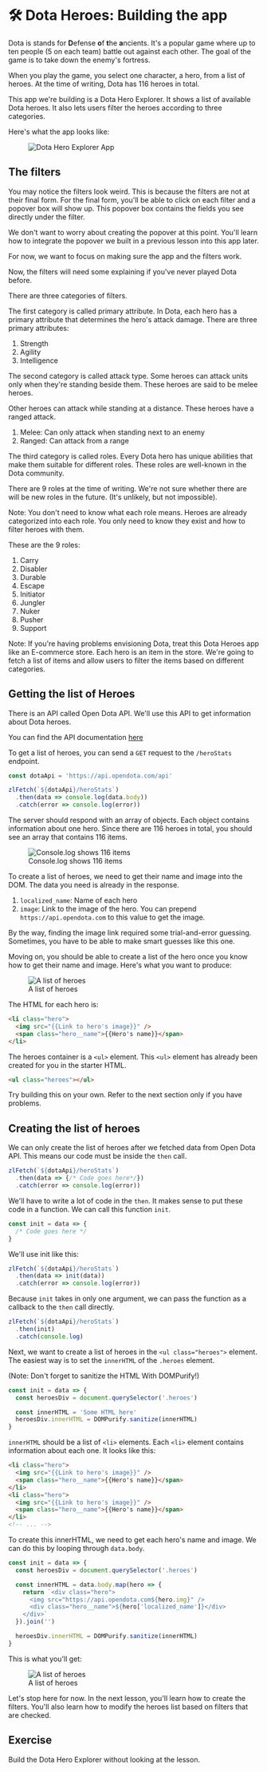 # 🛠️ Dota Heroes: Building the app

Dota is stands for **D**efense **o**f **t**he **a**ncients. It's a popular game where up to ten people (5 on each team) battle out against each other. The goal of the game is to take down the enemy's fortress.

When you play the game, you select one character, a hero, from a list of heroes. At the time of writing, Dota has 116 heroes in total.

This app we're building is a Dota Hero Explorer. It shows a list of available Dota heroes. It also lets users filter the heroes according to three categories.

Here's what the app looks like:

<figure>
  <img src="../../images/components/dota/basic/dota.png" alt="Dota Hero Explorer App">
</figure>

## The filters

You may notice the filters look weird. This is because the filters are not at their final form. For the final form, you'll be able to click on each filter and a popover box will show up. This popover box contains the fields you see directly under the filter.

We don't want to worry about creating the popover at this point. You'll learn how to integrate the popover we built in a previous lesson into this app later.

For now, we want to focus on making sure the app and the filters work.

Now, the filters will need some explaining if you've never played Dota before.

There are three categories of filters.

The first category is called primary attribute. In Dota, each hero has a primary attribute that determines the hero's attack damage. There are three primary attributes:

1. Strength
2. Agility
3. Intelligence

The second category is called attack type. Some heroes can attack units only when they're standing beside them. These heroes are said to be melee heroes.

Other heroes can attack while standing at a distance. These heroes have a ranged attack.

1. Melee: Can only attack when standing next to an enemy
2. Ranged: Can attack from a range

The third category is called roles. Every Dota hero has unique abilities that make them suitable for different roles. These roles are well-known in the Dota community.

There are 9 roles at the time of writing. We're not sure whether there are will be new roles in the future. (It's unlikely, but not impossible).

Note: You don't need to know what each role means. Heroes are already categorized into each role. You only need to know they exist and how to filter heroes with them.

These are the 9 roles:

1. Carry
2. Disabler
3. Durable
4. Escape
5. Initiator
6. Jungler
7. Nuker
8. Pusher
9. Support

Note: If you're having problems envisioning Dota, treat this Dota Heroes app like an E-commerce store. Each hero is an item in the store. We're going to fetch a list of items and allow users to filter the items based on different categories.

## Getting the list of Heroes

There is an API called Open Dota API. We'll use this API to get information about Dota heroes.

You can find the API documentation [here][1]

To get a list of heroes, you can send a `GET` request to the `/heroStats` endpoint.

```js
const dotaApi = 'https://api.opendota.com/api'

zlFetch(`${dotaApi}/heroStats`)
  .then(data => console.log(data.body))
  .catch(error => console.log(error))
```

The server should respond with an array of objects. Each object contains information about one hero. Since there are 116 heroes in total, you should see an array that contains 116 items.

<figure>
  <img src="../../images/components/dota/basic/heroes-log.png" alt="Console.log shows 116 items">
  <figcaption aria-hidden>Console.log shows 116 items</figcaption>
</figure>

To create a list of heroes, we need to get their name and image into the DOM. The data you need is already in the response.

1. `localized_name`: Name of each hero
2. `image`: Link to the image of the hero. You can prepend `https://api.opendota.com` to this value to get the image.

By the way, finding the image link required some trial-and-error guessing. Sometimes, you have to be able to make smart guesses like this one.

Moving on, you should be able to create a list of the hero once you know how to get their name and image. Here's what you want to produce:

<figure>
  <img src="../../images/components/dota/basic/heroes-list.png" alt="A list of heroes">
  <figcaption aria-hidden>A list of heroes</figcaption>
</figure>

The HTML for each hero is:

```html
<li class="hero">
  <img src="{{Link to hero's image}}" />
  <span class="hero__name">{{Hero's name}}</span>
</li>
```

The heroes container is a `<ul>` element. This `<ul>` element has already been created for you in the starter HTML.

```html
<ul class="heroes"></ul>
```

Try building this on your own. Refer to the next section only if you have problems.

## Creating the list of heroes

We can only create the list of heroes after we fetched data from Open Dota API. This means our code must be inside the `then` call.

```js
zlFetch(`${dotaApi}/heroStats`)
  .then(data => {/* Code goes here*/})
  .catch(error => console.log(error))
```

We'll have to write a lot of code in the `then`. It makes sense to put these code in a function. We can call this function `init`.

```js
const init = data => {
  /* Code goes here */
}
```

We'll use init like this:

```js
zlFetch(`${dotaApi}/heroStats`)
  .then(data => init(data))
  .catch(error => console.log(error))
```

Because `init` takes in only one argument, we can pass the function as a callback to the `then` call directly.

```js
zlFetch(`${dotaApi}/heroStats`)
  .then(init)
  .catch(console.log)
```

Next, we want to create a list of heroes in the `<ul class="heroes">` element. The easiest way is to set the `innerHTML` of the `.heroes` element.

(Note: Don't forget to sanitize the HTML With DOMPurify!)

```js
const init = data => {
  const heroesDiv = document.querySelector('.heroes')

  const innerHTML = 'Some HTML here'
  heroesDiv.innerHTML = DOMPurify.sanitize(innerHTML)
}
```

`innerHTML` should be a list of `<li>` elements. Each `<li>` element contains information about each one. It looks like this:

```html
<li class="hero">
  <img src="{{Link to hero's image}}" />
  <span class="hero__name">{{Hero's name}}</span>
</li>
<li class="hero">
  <img src="{{Link to hero's image}}" />
  <span class="hero__name">{{Hero's name}}</span>
</li>
<!-- ... -->
```

To create this innerHTML, we need to get each hero's name and image. We can do this by looping through `data.body`.

```js
const init = data => {
  const heroesDiv = document.querySelector('.heroes')

  const innerHTML = data.body.map(hero => {
	return `<div class="hero">
	  <img src="https://api.opendota.com${hero.img}" />
	  <div class="hero__name">${hero['localized_name']}</div>
	</div>`
  }).join('')

  heroesDiv.innerHTML = DOMPurify.sanitize(innerHTML)
}
```

This is what you'll get:

<figure>
  <img src="../../images/components/dota/basic/heroes-list.png" alt="A list of heroes">
  <figcaption aria-hidden>A list of heroes</figcaption>
</figure>

Let's stop here for now. In the next lesson, you'll learn how to create the filters. You'll also learn how to modify the heroes list based on filters that are checked.

## Exercise

Build the Dota Hero Explorer without looking at the lesson.


[1]:	https://docs.opendota.com "Open Dota API"